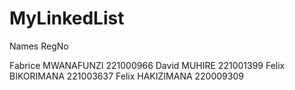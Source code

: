 # MyLinkedList


Names                         RegNo

Fabrice MWANAFUNZI            221000966
David MUHIRE                  221001399
Felix BIKORIMANA              221003637
Felix HAKIZIMANA              220009309
